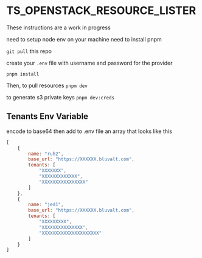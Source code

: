 # TS_OPENSTACK_RESOURCE_LISTER

These instructions are a work in progress

need to setup node env on your machine
need to install pnpm

`git pull` this repo

create your `.env` file with username and password for the provider

`pnpm install`

Then, to pull resources
`pnpm dev`

to generate s3 private keys
`pnpm dev:creds`

## Tenants Env Variable

encode to base64 then add to .env file an array that looks like this

```js
[
    {
        name: "ruh2",
        base_url: "https://XXXXXX.bluvalt.com",
        tenants: [
            "XXXXXXX",
            "XXXXXXXXXXXXX",
            "XXXXXXXXXXXXXXXX"
        ]
    },
    {
        name: "jed1",
        base_url: "https://XXXXXX.bluvalt.com",
        tenants: [
            "XXXXXXXXX",
            "XXXXXXXXXXXXXXX",
            "XXXXXXXXXXXXXXXXXXXXX"
        ]
    }
]
```
